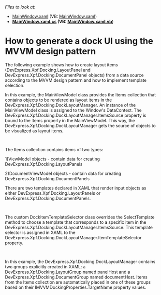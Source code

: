 <!-- default file list -->
*Files to look at*:

* [MainWindow.xaml](./CS/WpfApplication19/MainWindow.xaml) (VB: [MainWindow.xaml](./VB/WpfApplication19/MainWindow.xaml))
* **[MainWindow.xaml.cs](./CS/WpfApplication19/MainWindow.xaml.cs) (VB: [MainWindow.xaml.vb](./VB/WpfApplication19/MainWindow.xaml.vb))**
<!-- default file list end -->
# How to generate a dock UI using the MVVM design pattern


<p>The following example shows how to create layout items (DevExpress.Xpf.Docking.LayoutPanel and DevExpress.Xpf.Docking.DocumentPanel objects) from a data source according to the MVVM design pattern and how to implement template selection. </p><p>In this example, the MainViewModel class provides the Items collection that contains objects to be rendered as layout items in the DevExpress.Xpf.Docking.DockLayoutManager. An instance of the MainViewModel class is assigned to the Window's DataContext. The DevExpress.Xpf.Docking.DockLayoutManager.ItemsSource property is bound to the Items property in the MainViewModel. This way, the DevExpress.Xpf.Docking.DockLayoutManager gets the source of objects to be visualized as layout items. </p><br />
<p>The Items collection contains items of two types: </p><p>1)ViewModel objects - contain data for creating DevExpress.Xpf.Docking.LayoutPanels </p><p>2)DocumentViewModel objects - contain data for creating DevExpress.Xpf.Docking.DocumentPanels </p><p>There are two templates declared in XAML that render input objects as either DevExpress.Xpf.Docking.LayoutPanels or DevExpress.Xpf.Docking.DocumentPanels. </p><br />
<p>The custom DockItemTemplateSelector class overrides the SelectTemplate method to choose a template that corresponds to a specific item in the DevExpress.Xpf.Docking.DockLayoutManager.ItemsSource. This template selector is assigned in XAML to the DevExpress.Xpf.Docking.DockLayoutManager.ItemTemplateSelector property. </p><br />
<p>In this example, the DevExpress.Xpf.Docking.DockLayoutManager contains two groups explicitly created in XAML: a DevExpress.Xpf.Docking.LayoutGroup named panelHost and a DevExpress.Xpf.Docking.DocumentGroup named documentHost. Items from the Items collection are automatically placed in one of these groups based on their IMVVMDockingProperties.TargetName property values. </p>

<br/>


